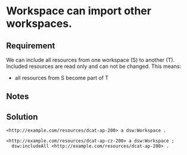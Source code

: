 # Workspace can import other workspaces.

## Requirement
We can include all resources from one workspace (S) to another (T).
Included resources are read only and can not be changed.
This means:
- all resources from S become part of T

## Notes

## Solution
```Turtle
<http://example.com/resources/dcat-ap-200> a dsw:Workspace .

<http://example.com/resources/dcat-ap-cz-200> a dsw:Workspace ;
  dsw:includeAll <http://example.com/resources/dcat-ap-200> .
```

